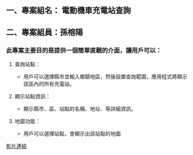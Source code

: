 ## 一、專案組名： 電動機車充電站查詢

## 二、專案組員：孫榕陽

### 此專案主要目的是提供一個簡單直觀的介面，讓用戶可以：

1. 查詢站點：

    * 用戶可以選擇縣市並輸入鄉鎮地區，然後設置查詢範圍，應用程式將顯示該區內的所有充電站。


2. 顯示站點資訊：

    * 顯示縣市、區、站點的名稱、地址、等詳細資訊。


3. 地圖功能：

    * 用戶可以選擇站點，會顯示出該站點的地圖

[影片連結](https://youtu.be/EPfYvzc_lyQ?si=QPCFiIiEmNwqXFcE)

    